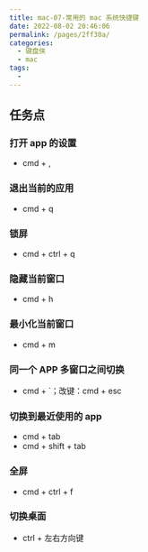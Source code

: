 ```yaml
---
title: mac-07-常用的 mac 系统快捷键
date: 2022-08-02 20:46:06
permalink: /pages/2ff30a/
categories:
  - 键盘侠
  - mac
tags:
  -
---
```


## 任务点

### 打开 app 的设置

- cmd + ,

### 退出当前的应用

- cmd + q

### 锁屏

- cmd + ctrl + q

### 隐藏当前窗口

- cmd + h

### 最小化当前窗口

- cmd + m

### 同一个 APP 多窗口之间切换

- cmd + `；改键：cmd + esc

### 切换到最近使用的 app

- cmd + tab
- cmd + shift + tab

### 全屏

- cmd + ctrl + f

### 切换桌面

- ctrl + 左右方向键
